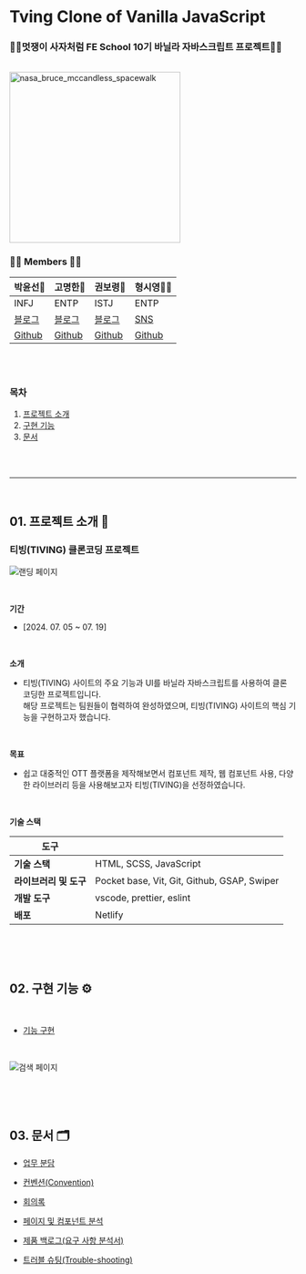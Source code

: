 # Tving Clone of Vanilla JavaScript
### 👩‍🚀멋쟁이 사자처럼 FE School 10기 바닐라 자바스크립트 프로젝트🧑‍🚀

<br/>
<img src="https://github.com/user-attachments/assets/1835edd2-f078-478e-bc79-519db68125f8" alt="nasa_bruce_mccandless_spacewalk" width="300" height="300">

<br/>

### 👩‍🚀 Members 🧑‍🚀

| 박윤선🧸 | 고명한🙈 | 권보령🥊 | 형시영👩‍💻 |
|----------|----------|----------|----------|
| INFJ   | ENTP   | ISTJ   | ENTP |
| [블로그](https://opaque-parade-b25.notion.site/c7e2c7c4929442b986ef2e1e3d668b8e)   | [블로그](https://velog.io/@rhaudgks12/posts)   | [블로그](https://tensdiary.tistory.com/)   | [SNS](https://www.instagram.com/hssio_?igsh=MWlxdXVpNmwxeGtmNA%3D%3D&utm_source=qr)   |
| [Github](https://github.com/YSP97)   | [Github](https://github.com/Gomyeunghan)   | [Github](https://github.com/kwonboryong)   | [Github](https://github.com/hyoungsiyoung)   |

<br/><br/>

### 목차
1. [프로젝트 소개](#01-프로젝트-소개)
2. [구현 기능](#02-구현-기능)
3. [문서](#03-문서)

<br/><br/>

---

<br/>

## 01. 프로젝트 소개 📝

###  티빙(TIVING) 클론코딩 프로젝트

![랜딩 페이지](https://github.com/user-attachments/assets/27e8ec9f-5f63-494a-810f-408a493dc685)

<br/>

**기간** 
<br/>
- [2024. 07. 05 ~ 07. 19]

<br/>

**소개** 
<br/>
- 티빙(TIVING) 사이트의 주요 기능과 UI를 바닐라 자바스크립트를 사용하여 클론 코딩한 프로젝트입니다. <br/>
해당 프로젝트는 팀원들이 협력하여 완성하였으며, 티빙(TIVING) 사이트의 핵심 기능을 구현하고자 했습니다.<br/>

<br/>

**목표** 
<br/>
- 쉽고 대중적인 OTT 플랫폼을 제작해보면서 컴포넌트 제작, 웹 컴포넌트 사용, 다양한 라이브러리 등을 사용해보고자 티빙(TIVING)을 선정하였습니다.

<br/>

**기술 스택** <br/>
<div markdown="1" class="vertical-table">

|     도구     |     | 
| ----------------- | ----------------- |
| **기술 스택**   | HTML, SCSS, JavaScript |
| **라이브러리 및 도구** | Pocket base, Vit, Git, Github, GSAP, Swiper |
| **개발 도구**    | vscode, prettier, eslint  |
| **배포**         |  Netlify  |


<br/><br/><br/>

## 02. 구현 기능 ⚙

<br/>

- [기능 구현](https://github.com/FRONTENDSCHOOL10/5jorago-vanilla-project/wiki/%EA%B8%B0%EB%8A%A5-%EA%B5%AC%ED%98%84)

<br/>

![검색 페이지](https://github.com/user-attachments/assets/b6d6bb21-4aee-416c-86ab-41c680c92fd0)

<br/><br/><br/>

## 03. 문서 🗂
- [업무 분담](https://github.com/FRONTENDSCHOOL10/5jorago-vanilla-project/wiki/%EC%97%85%EB%AC%B4-%EB%B6%84%EB%8B%B4)
- [컨벤션(Convention)](https://github.com/FRONTENDSCHOOL10/5jorago-vanilla-project/wiki/%EC%BB%A8%EB%B2%A4%EC%85%98(Convention))
- [회의록](https://github.com/FRONTENDSCHOOL10/5jorago-vanilla-project/wiki/%ED%9A%8C%EC%9D%98%EB%A1%9D)

- [페이지 및 컴포넌트 분석](https://github.com/FRONTENDSCHOOL10/5jorago-vanilla-project/wiki/%ED%8E%98%EC%9D%B4%EC%A7%80-%EB%B0%8F-%EC%BB%B4%ED%8F%AC%EB%84%8C%ED%8A%B8-%EB%B6%84%EC%84%9D)
- [제품 백로그(요구 사항 분석서)](https://github.com/FRONTENDSCHOOL10/5jorago-vanilla-project/wiki/%EC%A0%9C%ED%92%88-%EB%B0%B1%EB%A1%9C%EA%B7%B8(%EC%9A%94%EA%B5%AC-%EC%82%AC%ED%95%AD-%EB%B6%84%EC%84%9D%EC%84%9C))
- [트러블 슈팅(Trouble-shooting)](https://github.com/FRONTENDSCHOOL10/5jorago-vanilla-project/wiki/%ED%8A%B8%EB%9F%AC%EB%B8%94-%EC%8A%88%ED%8C%85(Trouble-shooting))


<br/><br/>
